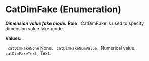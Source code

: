 # CatDimFake (Enumeration)

**_Dimension value fake mode._**
**Role** : CatDimFake is used to specify dimension value fake mode.

**Values:**

` catDimFakeNone`      None.
` catDimFakeNumValue,`      Numerical value.
` catDimFakeText,`      Text.